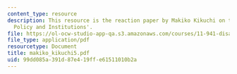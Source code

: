 ```yaml
---
content_type: resource
description: This resource is the reaction paper by Makiko Kikuchi on the topic 'Disaster
  Policy and Institutions'.
file: https://ol-ocw-studio-app-qa.s3.amazonaws.com/courses/11-941-disaster-vulnerability-and-resilience-spring-2005/99dd085a391d87e419ffe61511010b2a_makiko_kikuchi5.pdf
file_type: application/pdf
resourcetype: Document
title: makiko_kikuchi5.pdf
uid: 99dd085a-391d-87e4-19ff-e61511010b2a
---
```

